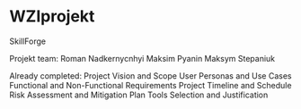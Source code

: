 # WZIprojekt

SkillForge

Projekt team: 
	Roman Nadkernycnhyi
	Maksim Pyanin
	Maksym Stepaniuk

Already completed: 
	Project Vision and Scope
	User Personas and Use Cases
	Functional and Non-Functional Requirements
	Project Timeline and Schedule
	Risk Assessment and Mitigation Plan
	Tools Selection and Justification
